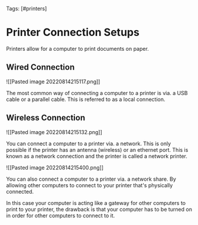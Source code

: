 Tags: [#printers]

# Printer Connection Setups

Printers allow for a computer to print documents on paper.

## Wired Connection

![[Pasted image 20220814215117.png]]

The most common way of connecting a computer to a printer is via. a USB cable or a parallel cable. This is referred to as a local connection.

## Wireless Connection

![[Pasted image 20220814215132.png]]

You can connect a computer to a printer via. a network. This is only possible if the printer has an antenna (wireless) or an ethernet port. This is known as a network connection and the printer is called a network printer.

![[Pasted image 20220814215400.png]]

You can also connect a computer to a printer via. a network share. By allowing other computers to connect to your printer that's physically connected.

In this case your computer is acting like a gateway for other computers to print to your printer, the drawback is that your computer has to be turned on in order for other computers to connect to it.
